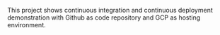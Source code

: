 This project shows continuous integration and continuous deployment demonstration with Github as code repository and GCP as hosting environment.